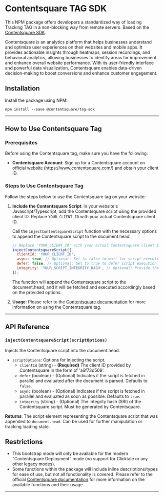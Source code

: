 # Contentsquare TAG SDK

This NPM package offers developers a standardized way of loading Tracking TAG in a non-blocking way from remote
servers. Based on the [Contentsquare SDK](https://docs.contentsquare.com/uxa-en/).

Contentsquare is an analytics platform that helps businesses understand and optimize user experiences on their websites and mobile apps. It provides actionable insights through heatmaps, session recordings, and behavioral analytics, allowing businesses to identify areas for improvement and enhance overall website performance. With its user-friendly interface and powerful data visualization, Contentsquare enables data-driven decision-making to boost conversions and enhance customer engagement.


## Installation

Install the package using NPM:

```console
npm install --save @contentsquare/tag-sdk
```



-------------

## How to Use Contentsquare Tag


### Prerequisites

Before using the Contentsquare tag, make sure you have the following:

- **Contentsquare Account**: Sign up for a Contentsquare account on official website (https://www.contentsquare.com/) and obtain your client ID.

### Steps to Use Contentsquare Tag

Follow the steps below to use the Contentsquare tag on your website:

1. **Include the Contentsquare Script**: In your website's Javascript/Typescript, add the Contentsquare script using the provided client ID. Replace `YOUR_CLIENT_ID` with your actual Contentsquare client ID.

    Call the `injectContentsquareScript` function with the necessary options to append the Contentsquare script to the document.head.
    
    ```javascript
    // Replace 'YOUR_CLIENT_ID' with your actual Contentsquare client ID
    injectContentsquareScript({
      clientId: 'YOUR_CLIENT_ID',
      async: true, // Optional: Set to false to wait for script execution until after document parsing.
      defer: false, // Optional: Set to true to defer script execution after document parsing.
      integrity: 'YOUR_SCRIPT_INTEGRITY_HASH', // Optional: Provide the integrity hash for script security (if required).
    });
    ```
    
    The function will append the Contentsquare script to the document.head, and it will be fetched and executed accordingly based on the provided options.


2. **Usage**: Please refer to the [Contentsquare documentation](https://docs.contentsquare.com/uxa-en/) for more information on using the Contentsquare tag.



---


## API Reference

### `injectContentsquareScript(scriptOptions)`

Injects the Contentsquare script into the document.head.

- `scriptOptions`: Options for injecting the script.
  - `clientId` (string) - **(Required)** The client ID provided by Contentsquare in the form of 'a6f73d509'.
  - `defer` (boolean) - (Optional) Indicates if the script is fetched in parallel and evaluated after the document is parsed. Defaults to `false`.
  - `async` (boolean) - (Optional) Indicates if the script is fetched in parallel and evaluated as soon as possible. Defaults to `true`.
  - `integrity` (string) - (Optional) The integrity hash (SRI) of the Contentsquare script. Must be generated by Contentsquare.

**Returns**: The script element representing the Contentsquare script that was appended to `document.head`. Can be used for further manipulation or tracking loading state.

## Restrictions
* This bootstrap mode will only be available for the modern “Contentsquare Deployment” mode (no support for Clicktale or any other legacy modes).
* Some functions within the package will include inline descriptions/types for ease of use, but not all functionality is covered.  Please refer to the official [Contentsquare documentation](https://docs.contentsquare.com/uxa-en/) for more information on the available functions and their usage.

---

